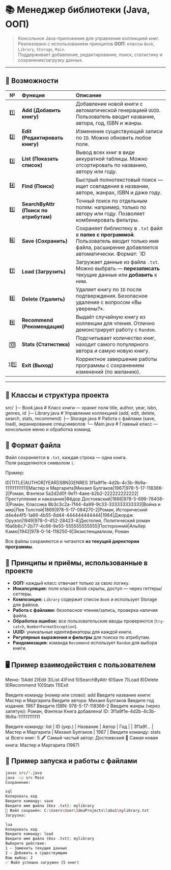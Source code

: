 # 📚 Менеджер библиотеки (Java, ООП)

> Консольное Java-приложение для управления коллекцией книг.  
> Реализовано с использованием принципов **ООП**: классы `Book`, `Library`, `Storage`, `Main`.  
> Поддерживает добавление, редактирование, поиск, статистику и сохранение/загрузку данных.

---

## 🚀 Возможности

| № | Функция | Описание |
|:-:|:--|:--|
| 1️⃣ | **Add (Добавить книгу)** | Добавление новой книги с автоматической генерацией `UUID`. Пользователь вводит название, автора, год, ISBN и жанры. |
| 2️⃣ | **Edit (Редактировать книгу)** | Изменение существующей записи по `ID`. Можно обновить любое поле. |
| 3️⃣ | **List (Показать список)** | Вывод всех книг в виде аккуратной таблицы. Можно отсортировать по названию, автору или году. |
| 4️⃣ | **Find (Поиск)** | Быстрый полнотекстовый поиск — ищет совпадения в названии, авторе, жанрах, ISBN и даже году. |
| 5️⃣ | **SearchByAttr (Поиск по атрибутам)** | Точный поиск по отдельным полям: например, только по автору или году. Позволяет комбинировать фильтры. |
| 6️⃣ | **Save (Сохранить)** | Сохраняет библиотеку в `.txt` файл в **папке с программой**. Пользователь вводит только имя файла, расширение добавляется автоматически. Формат: `ID|TITLE|AUTHOR|YEAR|ISBN|GENRES`. |
| 7️⃣ | **Load (Загрузить)** | Загружает данные из файла `.txt`. Можно выбрать — **перезаписать** текущие данные или **добавить** к ним. |
| 8️⃣ | **Delete (Удалить)** | Удаляет книгу по `ID` после подтверждения. Безопасное удаление с вопросом «Вы уверены?». |
| 9️⃣ | **Recommend (Рекомендация)** | Выдаёт случайную книгу из коллекции для чтения. Отлично демонстрирует работу с `Random`. |
| 🔟 | **Stats (Статистика)** | Подсчитывает количество книг, находит самого популярного автора и самую новую книгу. |
| 11️⃣ | **Exit (Выход)** | Корректное завершение работы программы с сохранением изменений (по желанию). |

---

## 🧩 Классы и структура проекта

src/
├─ Book.java # Класс книги — хранит поля title, author, year, isbn, genres, id
├─ Library.java # Управление коллекцией (add, edit, delete, search, stats, recommend)
├─ Storage.java # Работа с файлами (save, load), экранирование спецсимволов
└─ Main.java # Главный класс — консольное меню и обработка команд

## 💾 Формат файла

Файл сохраняется в `.txt`, каждая строка — одна книга.  
Поля разделяются символом `|`.

Пример:

ID|TITLE|AUTHOR|YEAR|ISBN|GENRES
3f1a9f1e-4d2b-4c3b-9b9a-111111111111|Мастер и Маргарита|Михаил Булгаков|1967|978-5-17-118366-2|Роман, Фэнтези
5a2d2d0f-9e11-4aee-b2b2-222222222222|Преступление и наказание|Фёдор Достоевский|1866|978-5-699-78408-3|Роман, Классика
8b3c3c2a-7f44-4a99-9c33-333333333333|Война и мир|Лев Толстой|1869|978-5-17-084270-2|Роман, Исторический
d4e4e4f5-1a66-4b55-8d44-444444444444|1984|Джордж Оруэлл|1949|978-0-452-28423-4|Дистопия, Политический роман
f6a6b6c7-2b77-4c66-9e55-555555555555|Посторонний|Альбер Камю|1942|978-0-14-118250-6|Экзистенциализм, Роман

Все файлы сохраняются и читаются **из текущей директории программы**.

## 🧠 Принципы и приёмы, использованные в проекте

- **ООП:** каждый класс отвечает только за свою логику.  
- **Инкапсуляция:** поля класса Book скрыты, доступ — через геттеры/сеттеры.  
- **Композиция:** `Library` содержит список `Book` и использует Storage для файлов.  
- **Работа с файлами:** безопасное чтение/запись, проверка наличия файла.  
- **Обработка ошибок:** все пользовательские вводы проверяются (`try-catch`, `NumberFormatException`).  
- **UUID:** уникальные идентификаторы для каждой книги.  
- **Регулярные выражения и фильтры** для поиска по атрибутам.  
- **Рандомизация:** команда `Recommend` использует `Random` для выбора книги.  

## 🖥️ Пример взаимодействия с пользователем

Меню:
1)Add 2)Edit 3)List 4)Find 5)SearchByAttr 6)Save
7)Load 8)Delete 9)Recommend 10)Stats 11)Exit

Введите команду (номер или слово): add
Введите название книги: Мастер и Маргарита
Введите автора: Михаил Булгаков
Введите год издания: 1967
Введите ISBN: 978-5-17-118366-2
Введите жанры (через запятую): Роман, Фэнтези
Книга добавлена! ID: 3f1a9f1e-4d2b-4c3b-9b9a-111111111111

Введите команду: list
| ID (укр.) | Название | Автор | Год |
| 3f1a9f... | Мастер и Маргарита | Михаил Булгаков | 1967 |
Введите команду: stats
📊 Всего книг: 5
🖋 Самый частый автор: Достоевский
📅 Самая новая книга: Мастер и Маргарита (1967)

## 📂 Пример запуска и работы с файлами

```bash
javac src/*.java
java -cp src Main
Сохранение:

sql
Копировать код
Введите команду: save
Введите имя файла (без .txt): mylibrary
💾 Файл сохранён: C:\Users\User\IdeaProjects\laba1\mylibrary.txt
Загрузка:

lua
Копировать код
Введите команду: load
Введите имя файла (без .txt): mylibrary
Выберите действие:
1 — Заменить текущие данные
2 — Добавить к существующим
Ваш выбор: 2
✅ Файл успешно загружен (5 книг)
